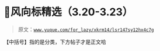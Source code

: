 # 🍨风向标精选（3.20-3.23）

> 原文：[`www.yuque.com/for_lazy/xkrm14/lsr147sy12hx4c7g`](https://www.yuque.com/for_lazy/xkrm14/lsr147sy12hx4c7g)

【中括号】指的是分类，下方帖子才是正文哈












